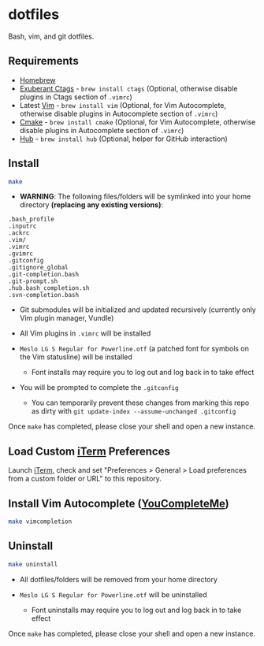 # dotfiles

Bash, vim, and git dotfiles.

## Requirements

* [Homebrew](http://brew.sh)
* [Exuberant Ctags](http://ctags.sourceforge.net) - `brew install ctags` (Optional, otherwise disable plugins in Ctags section of `.vimrc`)
* Latest [Vim](http://www.vim.org) - `brew install vim` (Optional, for Vim Autocomplete, otherwise disable plugins in Autocomplete section of `.vimrc`)
* [Cmake](http://cmake.org) - `brew install cmake` (Optional, for Vim Autocomplete, otherwise disable plugins in Autocomplete section of `.vimrc`)
* [Hub](https://hub.github.com) - `brew install hub` (Optional, helper for GitHub interaction)

## Install

```bash
make
```

- **WARNING**: The following files/folders will be symlinked into your home directory **(replacing any existing versions)**:
```
.bash_profile
.inputrc
.ackrc
.vim/
.vimrc
.gvimrc
.gitconfig
.gitignore_global
.git-completion.bash
.git-prompt.sh
.hub.bash_completion.sh
.svn-completion.bash
```

- Git submodules will be initialized and updated recursively (currently only Vim plugin manager, Vundle)

- All Vim plugins in `.vimrc` will be installed

- `Meslo LG S Regular for Powerline.otf` (a patched font for symbols on the Vim statusline) will be installed
    - Font installs may require you to log out and log back in to take effect

- You will be prompted to complete the `.gitconfig`
    - You can temporarily prevent these changes from marking this repo as dirty with `git update-index --assume-unchanged .gitconfig`

Once `make` has completed, please close your shell and open a new instance.

## Load Custom [iTerm](http://iterm2.com) Preferences

Launch [iTerm](http://iterm2.com), check and set "Preferences > General > Load preferences from a custom folder or URL" to this repository.

## Install Vim Autocomplete ([YouCompleteMe](http://valloric.github.io/YouCompleteMe/))

```bash
make vimcompletion
```

## Uninstall

```bash
make uninstall
```

- All dotfiles/folders will be removed from your home directory

- `Meslo LG S Regular for Powerline.otf` will be uninstalled
    - Font uninstalls may require you to log out and log back in to take effect

Once `make` has completed, please close your shell and open a new instance.
